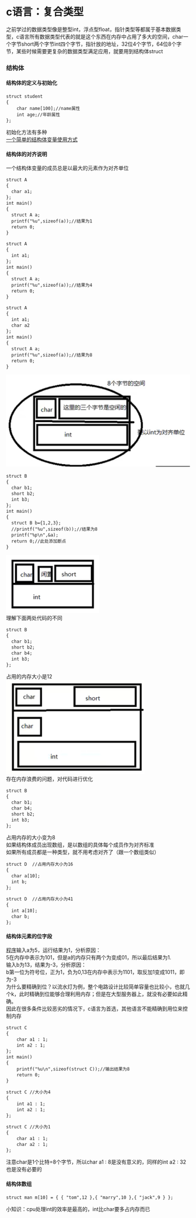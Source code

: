 # c语言：复合类型
之前学过的数据类型像是整型int，浮点型float，指针类型等都属于基本数据类型，c语言所有数据类型代表的就是这个东西在内存中占用了多大的空间，char一个字节short两个字节int四个字节，指针放的地址，32位4个字节，64位8个字节，某些时候需要更复杂的数据类型满足应用，就要用到结构体struct  
### 结构体
#### 结构体的定义与初始化  
```
struct student
{
	char name[100];//name属性
	int age;//年龄属性
};
```
初始化方法有多种  
[一个简单的结构体变量使用方式](struct_stu.cpp)   

#### 结构体的对齐说明
一个结构体变量的成员总是以最大的元素作为对齐单位  
```
struct A
{
  char a1;
};
int main()
{
  struct A a;
  printf("%u",sizeof(a));//结果为1
  return 0;
}
```
```
struct A
{
  int a1;
};
int main()
{
  struct A a;
  printf("%u",sizeof(a));//结果为4
  return 0;
}
```
```
struct A
{
  int a1;
  char a2
};
int main()
{
  struct A a;
  printf("%u",sizeof(a));//结果为8
  return 0;
}
```
![图像表示](https://github.com/cccccate/purin-purin_4/blob/master/1.png)  
```
struct B
{
  char b1;
  short b2;
  int b3;
};
int main()
{
  struct B b={1,2,3};
  //printf("%u",sizeof(b));//结果为8
  printf("%p\n",&a);
  return 0;//此处添加断点
}
```
![图像表示](https://github.com/cccccate/purin-purin_4/blob/master/2.png)  
理解下面两处代码的不同  
```
struct B
{
  char b1;
  short b2;
  char b4;
  int b3;
};
```
占用的内存大小是12  
![图像表示](https://github.com/cccccate/purin-purin_4/blob/master/3.png)   
存在内存浪费的问题，对代码进行优化  
```
struct B
{
  char b1;
  char b4;
  short b2;
  int b3;
};
```
占用内存的大小变为8  
如果结构体成员出现数组，是以数组的具体每个成员作为对齐标准   
如果所有成员都是一种类型，就不用考虑对齐了（跟一个数组类似）  
```
struct D  //占用内存大小为16
{
  char a[10];
  int b;
};
```
```
struct D  //占用内存大小为41
{
  int a[10];
  char b;
};
```

#### 结构体元素的位字段
[程序](struct_bite.cpp)输入a为5，运行结果为1，分析原因：  
5在内存中表示为101，但是a的内存只有两个为变成01，所以最后结果为1.  
输入b为13，结果为-3，分析原因：  
b第一位为符号位，正为1，负为0,13在内存中表示为1101，取反加1变成1011，即为-3  
为什么要精确到位？以流水灯为例，整个电路设计比较简单容量也比较小，也就几个k，此时精确到位能够合理利用内存；但是在大型服务器上，就没有必要如此精确。  
因此在很多条件比较恶劣的情况下，c语言为首选，其他语言不能精确到用位来控制内存   
```
struct C
{
	char a1 : 1;
	int a2 : 1;
};
int main()
{
	printf("%u\n",sizeof(struct C));//输出结果为8
	return 0;
}
```
```
struct C //大小为4
{
	int a1 : 1;
	int a2 : 1;
};
```
```
struct C //大小为1
{
	char a1 : 1;
	char a2 : 1;
};
```

注意char是1个比特=8个字节，所以char a1 : 8是没有意义的，同样的int a2 : 32也是没有必要的  

#### 结构体数组  
```
struct man m[10] = { { "tom",12 },{ "marry",10 },{ "jack",9 } };
```
小知识：cpu处理int的效率是最高的，int比char要多占内存而已  

